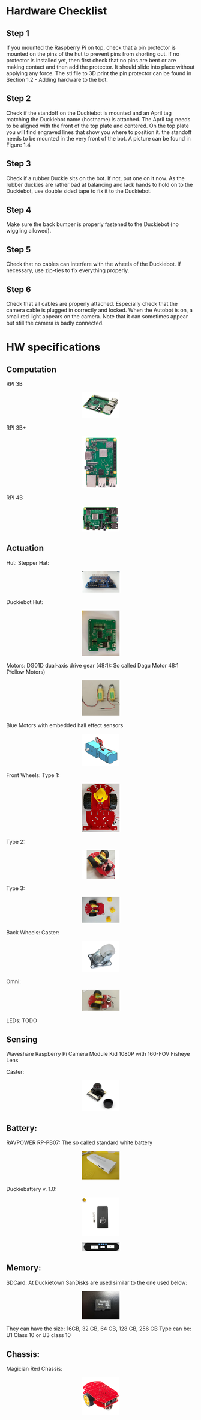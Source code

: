 # Hardware Checklist

## Step 1

If you mounted the Raspberry Pi on top, check that a pin protector is mounted on the pins of the hut to prevent pins from shorting out. If no protector is installed yet, then first check that no pins are bent or are making contact and then add the protector. It should slide into place without applying any force. The stl file to 3D print the pin protector can be found in Section 1.2 - Adding hardware to the bot.

## Step 2

Check if the standoff on the Duckiebot is mounted and an April tag matching the Duckiebot name (hostname) is attached. The April tag needs to be aligned with the front of the top plate and centered. On the top plate you will find engraved lines that show you where to position it. the standoff needs to be mounted in the very front of the bot. A picture can be found in Figure 1.4

## Step 3

Check if a rubber Duckie sits on the bot. If not, put one on it now. As the rubber duckies are rather bad at balancing and lack hands to hold on to the Duckiebot, use double sided tape to fix it to the Duckiebot.

## Step 4

Make sure the back bumper is properly fastened to the Duckiebot (no wiggling allowed).

## Step 5

Check that no cables can interfere with the wheels of the Duckiebot. If necessary, use zip-ties to fix everything properly.

## Step 6

Check that all cables are properly attached. Especially check that the camera cable is plugged in correctly and locked. When the Autobot is on, a small red light appears on the camera. Note that it can sometimes appear but still the camera is badly connected.



# HW specifications


## Computation
RPI 3B
<p align="center">
     <img src="media/rpi3b.png" width="20%" height="20%" />
</p>

RPI 3B+
<p align="center">
     <img src="media/rpi3bp.png" width="20%" height="20%" />
</p>

RPI 4B
<p align="center">
     <img src="media/rpi4b.png" width="20%" height="20%" />
</p>

## Actuation

Hut:
Stepper Hat:
<p align="center">
     <img src="media/sideview_stepper_hat.jpg" width="20%" height="20%" />
</p>

Duckiebot Hut:
<p align="center">
     <img src="media/duckiebot_hut.png" width="20%" height="20%" />
</p>

Motors:
DG01D dual-axis drive gear (48:1):
So called Dagu Motor 48:1 (Yellow Motors)
<p align="center">
     <img src="media/dagu_motor.png" width="20%" height="20%" />
</p>

Blue Motors with embedded hall effect sensors
<p align="center">
     <img src="media/dc_motor_db19.png" width="20%" height="20%" />
</p>


Front Wheels:
Type 1:
<p align="center">
     <img src="media/WheelType1.jpg" width="20%" height="20%" />
</p>

Type 2:
<p align="center">
     <img src="media/WheelType2.jpg" width="20%" height="20%" />
</p>

Type 3:
<p align="center">
     <img src="media/WheelType3.jpg" width="20%" height="20%" />
</p>


Back Wheels:
Caster:
<p align="center">
     <img src="media/caster.png" width="20%" height="20%" />
</p>

Omni:
<p align="center">
     <img src="media/omni.jpg" width="20%" height="20%" />
</p>


LEDs:
TODO

## Sensing
Waveshare Raspberry Pi Camera Module Kid 1080P with 160-FOV Fisheye Lens

Caster:
<p align="center">
     <img src="media/camera.png" width="20%" height="20%" />
</p>

## Battery:

RAVPOWER RP-PB07:
The so called standard white battery
<p align="center">
     <img src="media/ravpower.jpg" width="20%" height="20%" />
</p>

Duckiebattery v. 1.0:
<p align="center">
     <img src="media/duckiebattery_front.png" width="20%" height="20%" />
</p>
<p align="center">
     <img src="media/duckiebattery_ports.png" width="20%" height="20%" />
</p>

## Memory:
SDCard:
At Duckietown SanDisks are used similar to the one used below:

<p align="center">
     <img src="media/SDcard16gb.jpg" width="20%" height="20%" />
</p>

They can have the size: 16GB, 32 GB, 64 GB, 128 GB, 256 GB
Type can be: U1 Class 10 or U3 class 10

## Chassis:

Magician Red Chassis:
<p align="center">
     <img src="media/magician_chassis.jpg" width="20%" height="20%" />
</p>
